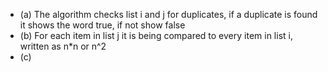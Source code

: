 - (a) The algorithm checks list i and j for duplicates, if a duplicate is found it shows the word true, if not show false
- (b) For each item in list j it is being compared to every item in list i, written as n*n or n^2 
- (c)
